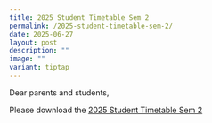 ```yaml
---
title: 2025 Student Timetable Sem 2
permalink: /2025-student-timetable-sem-2/
date: 2025-06-27
layout: post
description: ""
image: ""
variant: tiptap
---
```

<p></p>
<p>Dear parents and students,</p>
<p></p>
<p>Please download the <a href="/student-information/student-timetable/" rel="noopener nofollow" target="_blank">2025 Student Timetable Sem 2</a>
</p>